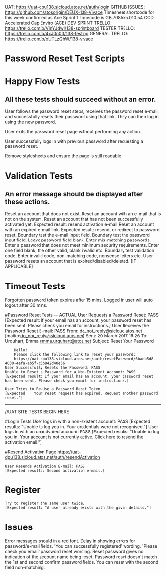 UAT: https://uat-dpu138.sicloud.atos.net/auth/login
GITHUB ISSUES: https://github.com/atosorigin/DEUX-138-Vivace
Timesheet shortcode for this week confirmed as Ace Sprint 1
Timecode is GB.708555.010.54 CCD Accelerated Cap Enviro (ACE)
DEV SPRINT TRELLO: https://trello.com/b/VinYJdwi/138-sprintboard
TESTER TRELLO: https://trello.com/b/4xJ0n0It/138-testing
GENERAL TRELLO: https://trello.com/b/oUTLzQhW/138-vivace

# Password Reset Test Scripts

Happy Flow Tests
====
All these tests should succeed without an error.
----
User follows the password reset steps, receives the password reset e-mail, and successfully resets their password using that link. They can then log in using the new password.

User exits the password reset page without performing any action.

User successfully logs in with previous password after requesting a password reset.

Remove stylesheets and ensure the page is still readable.


Validation Tests
====
An error message should be displayed after these actions.
----

Reset an account that does not exist.
Reset an account with an e-mail that is not on the system.
Reset an account that has not been successfully activated yet. 
	Expected result: resend activation e-mail
Reset an account with an expired e-mail link. 
	Expected result: resend, or redirect to password reset.
Boundary test the e-mail input field. 
Boundary test the password input field.
	Leave password field blank.
	Enter mis-matching passwords.
	Enter a password that does not meet minimum security requirements.
	Enter one field blank, the other valid, blank invalid etc.
Boundary test validation code.
	Enter invalid code, non-matching code, nonsense letters etc.
User password resets an account that is expired/disabled/deleted. [IF APPLICABLE]

# Timeout Tests

Forgotten password token expires after 15 mins.
Logged in user will auto logout after 30 mins.


#Password Reset Tests -- ACTUAL
	User Requests a Password Reset: PASS
	[Expected result: If your email has an account, your password reset has been sent. Please check you email for instructions.]
	User Receives the Password Reset E-mail: PASS
		From: do_not_reply@sicloud.atos.net [mailto:do_not_reply@sicloud.atos.net] 
		Sent: 20 March 2017 15:26
		To: Urquhart, Emma <emma.urquhart@atos.net>
		Subject: Reset Your Password

		Hello!
		Please click the following link to reset your password: 
		https://uat-dpu138.sicloud.atos.net/auth/resetPassword/6baeb5d8-4030-4efa-ab5f-c6b842d40e56 
	User Successfully Resets the Password: PASS
	Unable to Reset a Password for a Non-Existent Account: PASS
	[Expected result: If your email has an account, your password reset has been sent. Please check you email for instructions.]
	
	User Tries to Re-Use a Password Reset Token
	[Expected	'Your reset request has expired. Request another password reset.']


-----------------------------------------------------
//UAT SITE TESTS BEGIN HERE

#Login Tests
	User logs in with a non-existent account: PASS
	[Expected results: "Unable to log you in. Your credentials were not recognised."]
	User logs in with an unactivated account: PASS
	[Expected results: "Unable to log you in. Your account is not currently active.
Click here to resend the activation email."]

#Resend Activation Page
	https://uat-dpu138.sicloud.atos.net/auth/resendActivation
	
	User Resends Activation E-mail: PASS
	[Expected results: Second activation e-mail.]
	


# Register

	Try to register the same user twice.
	[Expected result: "A user already exists with the given details."]

# Issues
Error messages should in a red font.
Delay in showing errors for password/e-mail fields.
'You can successfully registered' wording.
'Please check you email' password reset wording.
Reset password gives no indication of the account name being reset.
Password reset doesn't match the 1st and second confirm password fields. You can reset with the second field non-matching.


